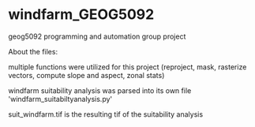 # windfarm_GEOG5092
geog5092 programming and automation group project


About the files: 

multiple functions were utilized for this project (reproject, mask, rasterize vectors, compute slope and aspect, zonal stats)

windfarm suitability analysis was parsed into its own file 'windfarm_suitabiltyanalysis.py'

suit_windfarm.tif is the resulting tif of the suitability analysis
